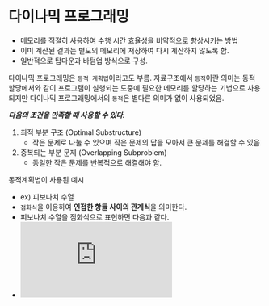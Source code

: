 # 다이나믹 프로그래밍

- 메모리를 적절히 사용하여 수행 시간 효율성을 비약적으로 향상시키는 방법
- 이미 계산된 결과는 별도의 메모리에 저장하여 다시 계산하지 않도록 함.
- 일반적으로 탑다운과 바텀업 방식으로 구성.

다이나믹 프로그래밍은 `동적 계획법`이라고도 부름. 자료구조에서 `동적`이란 의미는 동적 할당에서와 같이 프로그램이 실행되는 도중에 필요한 메모리를 할당하는 기법으로 사용되지만 다이나믹 프로그래밍에서의 `동적`은 별다른 의미가 없이 사용되었음.

***다음의 조건을 만족할 때 사용할 수 있다.***
1. 최적 부분 구조 (Optimal Substructure)
    - 작은 문제로 나눌 수 있으며 작은 문제의 답을 모아서 큰 문제를 해결할 수 있음
2. 중복되는 부분 문제 (Overlapping Subproblem)
    - 동일한 작은 문제를 반복적으로 해결해야 함.

동적계획법이 사용된 예시

- ex) 피보나치 수열
- `점화식`을 이용하여 **인접한 항들 사이의 관계식**을 의미한다.
- 피보나치 수열을 점화식으로 표현하면 다음과 같다.
- ![피보나치 수식](https://latex.codecogs.com/gif.latex?%5Cinline%20a_n%20%3D%20a_%7Bn-1%7D%20&plus;%20a_%7Bn%20-%202%7D%2C%20a_1%20%3D%201%2C%20a_2%20%3D%201)